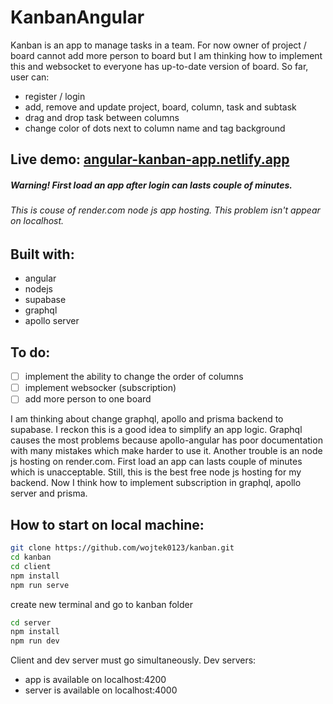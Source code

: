# KanbanAngular
Kanban is an app to manage tasks in a team. For now owner of project / board cannot add more person to board but I am thinking how to implement this and websocket to everyone has up-to-date version of board. So far, user can:
- register / login
- add, remove and update project, board, column, task and subtask
- drag and drop task between columns
- change color of dots next to column name and tag background


## Live demo: [angular-kanban-app.netlify.app](https://angular-kanban-app.netlify.app/)
##### Warning! First load an app after login can lasts couple of minutes.
###### This is couse of render.com node js app hosting. This problem isn't appear on localhost.

## Built with:
- angular
- nodejs
- supabase
- graphql
- apollo server

## To do:
- [ ] implement the ability to change the order of columns
- [ ] implement websocker (subscription)
- [ ] add more person to one board

I am thinking about change graphql, apollo and prisma backend to supabase. I reckon this is a good idea to simplify an app logic. Graphql causes the most problems because apollo-angular has poor documentation with many mistakes which make harder to use it. Another trouble is an node js hosting on render.com. First load an app can lasts couple of minutes which is unacceptable. Still, this is the best free node js hosting for my backend.
Now I think how to implement subscription in graphql, apollo server and prisma.

## How to start on local machine:
```bash
git clone https://github.com/wojtek0123/kanban.git
cd kanban
cd client
npm install
npm run serve
```
create new terminal and go to kanban folder
```bash
cd server
npm install
npm run dev
```
Client and dev server must go simultaneously.
Dev servers:
- app is available on localhost:4200
- server is available on localhost:4000
